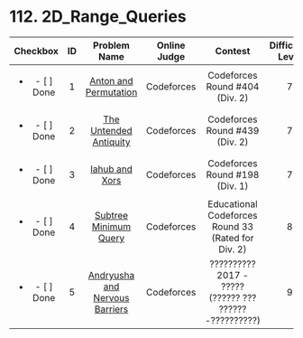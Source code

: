 # 112. 2D_Range_Queries


| Checkbox | ID | Problem Name|Online Judge|Contest|Difficulty Level|
|:---:|:---:|:---:|:---:|:---:|:---:|
|<ul><li>- [ ] Done</li></ul>|1|[Anton and Permutation](http://codeforces.com/problemset/problem/785/E)|Codeforces|Codeforces Round #404 (Div. 2)|7|
|<ul><li>- [ ] Done</li></ul>|2|[The Untended Antiquity](http://codeforces.com/problemset/problem/869/E)|Codeforces|Codeforces Round #439 (Div. 2)|7|
|<ul><li>- [ ] Done</li></ul>|3|[Iahub and Xors](http://codeforces.com/problemset/problem/341/D)|Codeforces|Codeforces Round #198 (Div. 1)|7|
|<ul><li>- [ ] Done</li></ul>|4|[Subtree Minimum Query](http://codeforces.com/problemset/problem/893/F)|Codeforces|Educational Codeforces Round 33 (Rated for Div. 2)|8|
|<ul><li>- [ ] Done</li></ul>|5|[Andryusha and Nervous Barriers](http://codeforces.com/problemset/problem/780/G)|Codeforces|?????????? 2017 - ????? (?????? ??? ??????-??????????)|9|

